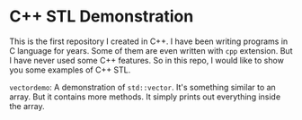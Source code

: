C++ STL Demonstration
=======
This is the first repository I created in C++. I have been writing programs in C language for years. Some of them are even written with `cpp` extension. But I have never used some C++ features. So in this repo, I would like to show you some examples of C++ STL.

`vectordemo`: A demonstration of `std::vector`. It's something similar to an array. But it contains more methods. It simply prints out everything inside the array.